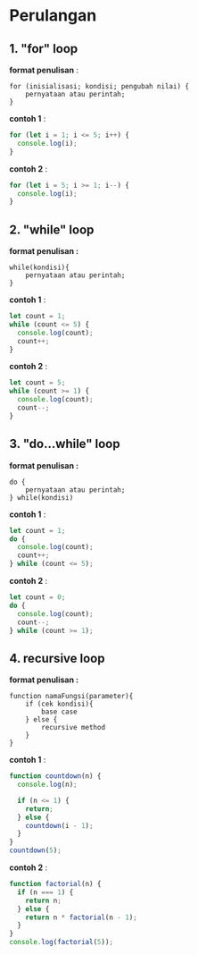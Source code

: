 # Perulangan

## 1. "for" loop

**format penulisan** :

```
for (inisialisasi; kondisi; pengubah nilai) {
    pernyataan atau perintah;
}
```

**contoh 1** :

```js
for (let i = 1; i <= 5; i++) {
  console.log(i);
}
```

**contoh 2** :

```js
for (let i = 5; i >= 1; i--) {
  console.log(i);
}
```

## 2. "while" loop

**format penulisan :**

```
while(kondisi){
    pernyataan atau perintah;
}
```

**contoh 1** :

```js
let count = 1;
while (count <= 5) {
  console.log(count);
  count++;
}
```

**contoh 2** :

```js
let count = 5;
while (count >= 1) {
  console.log(count);
  count--;
}
```

## 3. "do...while" loop

**format penulisan :**

```
do {
    pernyataan atau perintah;
} while(kondisi)
```

**contoh 1** :

```js
let count = 1;
do {
  console.log(count);
  count++;
} while (count <= 5);
```

**contoh 2** :

```js
let count = 0;
do {
  console.log(count);
  count--;
} while (count >= 1);
```

## 4. recursive loop

**format penulisan :**

```
function namaFungsi(parameter){
    if (cek kondisi){
        base case
    } else {
        recursive method
    }
}
```

**contoh 1** :

```js
function countdown(n) {
  console.log(n);

  if (n <= 1) {
    return;
  } else {
    countdown(i - 1);
  }
}
countdown(5);
```

**contoh 2** :

```js
function factorial(n) {
  if (n === 1) {
    return n;
  } else {
    return n * factorial(n - 1);
  }
}
console.log(factorial(5));
```
